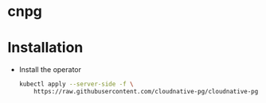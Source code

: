 # cnpg

# Installation

* Install the operator
    ```bash
    kubectl apply --server-side -f \
        https://raw.githubusercontent.com/cloudnative-pg/cloudnative-pg/main/releases/cnpg-1.24.0.yaml
    ```